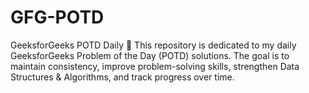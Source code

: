 # GFG-POTD
GeeksforGeeks POTD Daily 🚀 This repository is dedicated to my daily GeeksforGeeks Problem of the Day (POTD) solutions. The goal is to maintain consistency, improve problem-solving skills, strengthen Data Structures &amp; Algorithms, and track progress over time.
